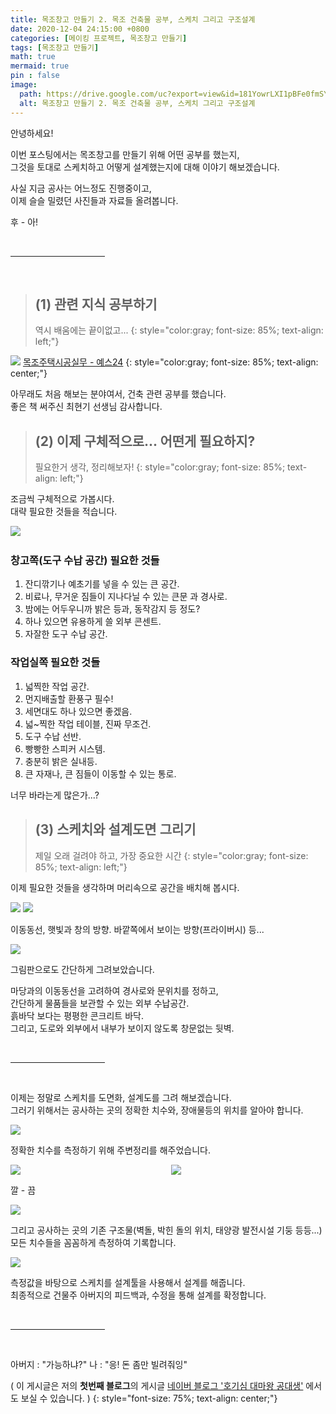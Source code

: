 ```yaml
---
title: 목조창고 만들기 2. 목조 건축물 공부, 스케치 그리고 구조설계
date: 2020-12-04 24:15:00 +0800
categories: [메이킹 프로젝트, 목조창고 만들기]
tags: [목조창고 만들기]
math: true
mermaid: true
pin : false
image:
  path: https://drive.google.com/uc?export=view&id=181YowrLXI1pBFe0fmSYsdb4qGjRmGar4
  alt: 목조창고 만들기 2. 목조 건축물 공부, 스케치 그리고 구조설계
---
```


안녕하세요!  

이번 포스팅에서는 목조창고를 만들기 위해 어떤 공부를 했는지,  
그것을 토대로 스케치하고 어떻게 설계했는지에 대해 이야기 해보겠습니다.  

사실 지금 공사는 어느정도 진행중이고,  
이제 슬슬 밀렸던 사진들과 자료들 올려봅니다. 

후 - 아!  

<!-- 중간 바 -->
<br>
<hr style="width: 30%">
<br>

<!-- 소제목 -->
> ## (1) 관련 지식 공부하기
> 역시 배움에는 끝이없고...
> {: style="color:gray; font-size: 85%; text-align: left;"}

<!-- 이미지 -->
<img src="https://drive.google.com/uc?export=view&id=1894Dy2HOmajS6357bBbJJ6NOFWtvXa-t">
<!-- 이미지 설명 -->
<a href="https://www.yes24.com/Product/Goods/2841964">목조주택시공실무 - 예스24</a>
{: style="color:gray; font-size: 85%; text-align: center;"}

아무래도 처음 해보는 분야여서, 건축 관련 공부를 했습니다.  
좋은 책 써주신 최현기 선생님 감사합니다.
​
<!-- 소제목 -->
> ## (2) 이제 구체적으로... 어떤게 필요하지?
> 필요한거 생각, 정리해보자!
> {: style="color:gray; font-size: 85%; text-align: left;"}

조금씩 구체적으로 가봅시다.  
대략 필요한 것들을 적습니다.

​<!-- 이미지 -->
<img src="https://drive.google.com/uc?export=view&id=17ep8I-qbOb8DyTHyXlXvLBzna0JGxneA">

### 창고쪽(도구 수납 공간) 필요한 것들  

1. 잔디깎기나 예초기를 넣을 수 있는 큰 공간.
2. 비료나, 무거운 짐들이 지나다닐 수 있는 큰문 과 경사로.  
3. 밤에는 어두우니까 밝은 등과, 동작감지 등 정도?  
4. 하나 있으면 유용하게 쓸 외부 콘센트.  
5. 자잘한 도구 수납 공간.  

### 작업실쪽 필요한 것들  

1. 넓찍한 작업 공간.  
2. 먼지배출할 환풍구 필수!  
3. 세면대도 하나 있으면 좋겠음.  
4. 넓~찍한 작업 테이블, 진짜 무조건.  
5. 도구 수납 선반.  
6. 빵빵한 스피커 시스템.  
7. 충분히 밝은 실내등.  
8. 큰 자재나, 큰 짐들이 이동할  수 있는 통로.  

너무 바라는게 많은가...?

<!-- 소제목 -->
> ## (3) 스케치와 설계도면 그리기
> 제일 오래 걸려야 하고, 가장 중요한 시간 
> {: style="color:gray; font-size: 85%; text-align: left;"}

이제 필요한 것들을 생각하며 머리속으로 공간을 배치해 봅시다.  

<!-- 이미지 -->
<img src="https://drive.google.com/uc?export=view&id=17flMZj9ub7az8zaYK0eXoPsbpG4gb1-1">
<!-- 이미지 -->
<img src="https://drive.google.com/uc?export=view&id=17iFkhVNwC1AeNfBkRJA_rLLiWoRee_gi">

이동동선, 햇빛과 창의 방향. 바깥쪽에서 보이는 방향(프라이버시) 등...

<!-- 이미지 -->
<img src="https://drive.google.com/uc?export=view&id=17saOhW4t04yYe24dwxnbk9W66cjNHctF">

그림판으로도 간단하게 그려보았습니다.

마당과의 이동동선을 고려하여 경사로와 문위치를 정하고,  
간단하게 물품들을 보관할 수 있는 외부 수납공간.  
흙바닥 보다는 평평한 콘크리트 바닥.   
그리고, 도로와 외부에서 내부가 보이지 않도록 창문없는 뒷벽.  

<!-- 중간 바 -->
<br>
<hr style="width: 30%">
<br>

이제는 정말로 스케치를 도면화, 설계도를 그려 해보겠습니다.  
그러기 위해서는 공사하는 곳의 정확한 치수와, 장애물등의 위치를 알아야 합니다.  

<!-- 이미지 -->
<img src="https://drive.google.com/uc?export=view&id=18Io9RTi1rVf32nlCP91risQnOQe0U3_3">

정확한 치수를 측정하기 위해 주변정리를 해주었습니다.

<!-- 이미지 2장 콜라주 -->
<div style="width: 49%; height: auto; float:left;">
  <img src="https://drive.google.com/uc?export=view&id=17tYxVeq-XXjQgP3LkCeC0zYVRcwGaM-k">
</div>
<div style="width: 49%; height: auto; float:right;">
  <img src="https://drive.google.com/uc?export=view&id=17tbrs6VKcyo8v8iO1ko2DdDuMLRE68rB">
</div><div style="clear:both;"></div>

깔 - 끔

<!-- 이미지 -->
<img src="https://drive.google.com/uc?export=view&id=17zLUJL68B52LVx2FTxobr11o6RjXBPbf">

그리고 공사하는 곳의 기존 구조물(벽돌, 박힌 돌의 위치, 태양광 발전시설 기둥 등등...)  
모든 치수들을 꼼꼼하게 측정하여 기록합니다.  

<!-- 이미지 -->
<img src="https://drive.google.com/uc?export=view&id=17zsFhQ70WOF8Suse8I8xHivuFditxyqq">

측정값을 바탕으로 스케치를 설계툴을 사용해서 설계를 해줍니다.  
최종적으로 건물주 아버지의 피드백과, 수정을 통해 설계를 확정합니다.  

<!-- 중간 바 -->
<br>
<hr style="width: 30%">
<br>

아버지 : "가능하냐?"
나 : "응! 돈 좀만 빌려줘잉"

( 이 게시글은 저의 <b>첫번째 블로그</b>의 게시글 <a href="https://blog.naver.com/maker_kiku">네이버 블로그 '호기심 대마왕 공대생'</a> 에서도 보실 수 있습니다. )
{: style="font-size: 75%; text-align: center;"}